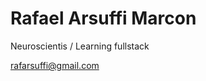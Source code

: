 # Rafael Arsuffi Marcon
Neuroscientis / Learning fullstack

[rafarsuffi@gmail.com](mailto:rafarsuffi@gmail.com)
